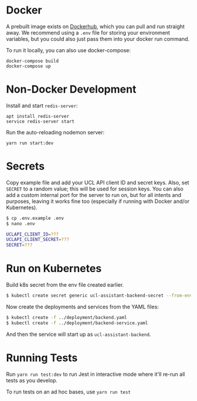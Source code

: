 # Docker

A prebuilt image exists on
[Dockerhub](https://hub.docker.com/r/mbellgb/ucl-assistant-server/), which you
can pull and run straight away. We recommend using a `.env` file for storing
your environment variables, but you could also just pass them into your docker
run command.

To run it locally, you can also use docker-compose:

    docker-compose build
    docker-compose up

# Non-Docker Development

Install and start `redis-server`:

    apt install redis-server
    service redis-server start

Run the auto-reloading nodemon server:

    yarn run start:dev


# Secrets

Copy example file and add your UCL API client ID and secret keys. Also, set
`SECRET` to a random value; this will be used for session keys. You can also add
a custom internal port for the server to run on, but for all intents and
purposes, leaving it works fine too (especially if running with Docker and/or
Kubernetes).

```bash
$ cp .env.example .env
$ nano .env

UCLAPI_CLIENT_ID=???
UCLAPI_CLIENT_SECRET=???
SECRET=???
```

# Run on Kubernetes

Build k8s secret from the env file created earlier.

```bash
$ kubectl create secret generic ucl-assistant-backend-secret --from-env-file='.env'
```

Now create the deployments and services from the YAML files:

```bash
$ kubectl create -f ../deployment/backend.yaml
$ kubectl create -f ../deployment/backend-service.yaml
```

And then the service will start up as `ucl-assistant-backend`.

# Running Tests

Run `yarn run test:dev` to run Jest in interactive mode where it'll re-run all tests as you develop.

To run tests on an ad hoc bases, use `yarn run test`
